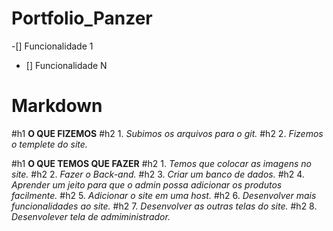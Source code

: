 # Portfolio_Panzer
-[] Funcionalidade 1
- [] Funcionalidade N

# Markdown
#h1 **O QUE FIZEMOS** 
#h2 1. _Subimos os arquivos para o git._
#h2 2. _Fizemos o templete do site._

#h1 **O QUE TEMOS QUE FAZER**
#h2 1. _Temos que colocar as imagens no site._
#h2 2. _Fazer o Back-and._
#h2 3. _Criar um banco de dados._
#h2 4. _Aprender um jeito para que o admin possa adicionar os produtos facilmente._
#h2 5. _Adicionar o site em uma host._
#h2 6. _Desenvolver mais funcionalidades ao site._
#h2 7. _Desenvolver as outras telas do site._
#h2 8. _Desenvolever tela de admiministrador._

 
